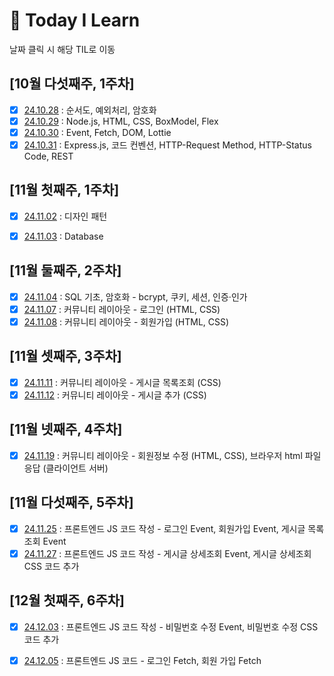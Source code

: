 # 📝 Today I Learn

날짜 클릭 시 해당 TIL로 이동

## [10월 다섯째주, 1주차] 
- [x] [24.10.28](October/2024-10-28.md) : 순서도, 예외처리, 암호화
- [x] [24.10.29](October/2024-10-29.md) : Node.js, HTML, CSS, BoxModel, Flex
- [x] [24.10.30](October/2024-10-30.md) : Event, Fetch, DOM, Lottie
- [x] [24.10.31](October/2024-10-31.md) : Express.js, 코드 컨벤션, HTTP-Request Method, HTTP-Status Code, REST

## [11월 첫째주, 1주차]
- [x] [24.11.02](November/2024-11-02.md) : 디자인 패턴
- [x] [24.11.03](November/2024-11-03.md) : Database


## [11월 둘째주, 2주차]
- [x] [24.11.04](November/2024-11-04.md) : SQL 기초, 암호화 - bcrypt, 쿠키, 세션, 인증·인가
- [x] [24.11.07](November/2024-11-07.md) : 커뮤니티 레이아웃 - 로그인 (HTML, CSS)
- [x] [24.11.08](November/2024-11-08.md) : 커뮤니티 레이아웃 - 회원가입 (HTML, CSS)

## [11월 셋째주, 3주차]
- [x] [24.11.11](November/2024-11-11.md) : 커뮤니티 레이아웃  - 게시글 목록조회 (CSS)
- [x] [24.11.12](November/2024-11-12.md) : 커뮤니티 레이아웃  - 게시글 추가 (CSS)

## [11월 넷째주, 4주차]
- [x] [24.11.19](November/2024-11-19.md) : 커뮤니티 레이아웃 - 회원정보 수정 (HTML, CSS), 브라우저 html 파일 응답 (클라이언트 서버)

## [11월 다섯째주, 5주차]
- [x] [24.11.25](November/2024-11-25.md) : 프론트엔드 JS 코드 작성 - 로그인 Event, 회원가입 Event, 게시글 목록조회 Event
- [x] [24.11.27](November/2024-11-27.md) : 프론트엔드 JS 코드 작성 - 게시글 상세조회 Event, 게시글 상세조회 CSS 코드 추가

## [12월 첫째주, 6주차]
- [x] [24.12.03](December/2024-12-03.md) : 프론트엔드 JS 코드 작성 - 비밀번호 수정 Event, 비밀번호 수정 CSS 코드 추가
- [x] [24.12.05](December/2024-12-05.md) : 프론트엔드 JS 코드 - 로그인 Fetch, 회원 가입 Fetch

